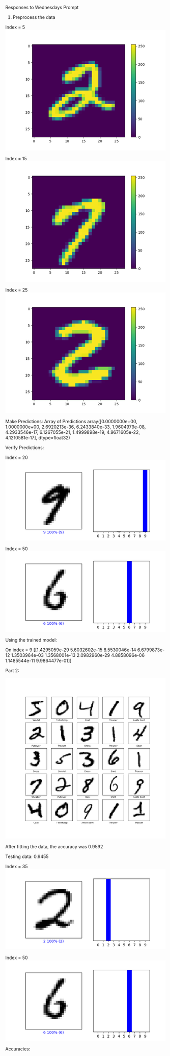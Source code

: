 Responses to Wednesdays Prompt

1) Preprocess the data 

Index = 5 
![img.png](img.png)

Index = 15
![img_1.png](img_1.png)

Index = 25
![img_2.png](img_2.png)

Make Predictions:
Array of Predictions
array([0.0000000e+00, 1.0000000e+00, 2.6920213e-36, 6.2433840e-33,
1.9604979e-08, 4.2933546e-17, 6.1267055e-21, 1.4999898e-19,
4.9671605e-22, 4.1210581e-17], dtype=float32)

Verify Predictions:

Index = 20
![img_3.png](img_3.png)

Index = 50
![img_4.png](img_4.png)

Using the trained model:

On index = 9
[[1.4295059e-29 5.6032602e-15 8.5530046e-14 6.6799873e-12 1.3503964e-03
1.3568001e-13 2.0982960e-29 4.8858096e-06 1.1485544e-11 9.9864477e-01]]



Part 2:

![img_5.png](img_5.png)

After fitting the data, the accuracy was
0.9592

Testing data:
0.9455

Index = 35
![img_6.png](img_6.png)

Index = 50
![img_7.png](img_7.png)

Accuracies:


